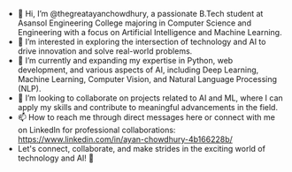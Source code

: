 - 👋 Hi, I’m @thegreatayanchowdhury, a passionate B.Tech student at Asansol Engineering College majoring in Computer Science and Engineering with a focus on Artificial Intelligence and Machine Learning.
- 👀 I’m interested in exploring the intersection of technology and AI to drive innovation and solve real-world problems.
- 🌱 I’m currently and expanding my expertise in Python, web development, and various aspects of AI, including Deep Learning, Machine Learning, Computer Vision, and Natural Language Processing (NLP).
- 💞️ I’m looking to collaborate on projects related to AI and ML, where I can apply my skills and contribute to meaningful advancements in the field.
- 📫 How to reach me through direct messages here or connect with me on LinkedIn for professional collaborations: https://www.linkedin.com/in/ayan-chowdhury-4b166228b/
- Let's connect, collaborate, and make strides in the exciting world of technology and AI! 🚀

<!---
thegreatayanchowdhury/thegreatayanchowdhury is a ✨ special ✨ repository because its `README.md` (this file) appears on your GitHub profile.
You can click the Preview link to take a look at your changes.
--->
